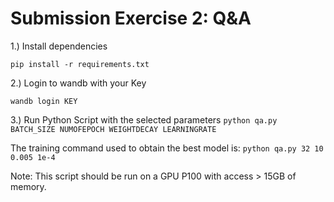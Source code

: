 # Submission Exercise 2: Q&A

1.) Install dependencies

`pip install -r requirements.txt`

2.) Login to wandb with your Key

`wandb login KEY`

3.) Run Python Script with the selected parameters
`python qa.py BATCH_SIZE NUMOFEPOCH WEIGHTDECAY LEARNINGRATE`

The training command used to obtain the best model is:
`python qa.py 32 10 0.005 1e-4`

Note: This script should be run on a GPU P100 with access > 15GB of memory.
